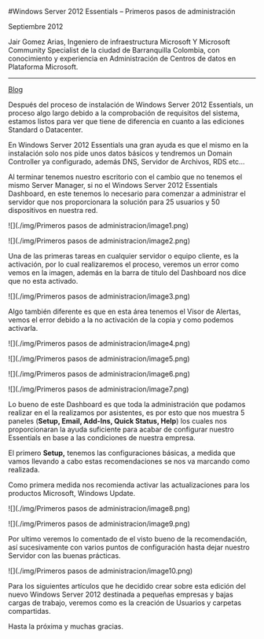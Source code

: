 
<properties
	pageTitle="Windows Server 2012 Essentials – Primeros pasos de administración"
	description="Windows Server 2012 Essentials – Primeros pasos de administración"
	services="servers"
	documentationCenter=""
	authors="andygonusa"
	manager=""
	editor="andygonusa"/>

<tags
	ms.service="servers"
	ms.workload="WS2012"
	ms.tgt_pltfrm="na"
	ms.devlang="na"
	ms.topic="how-to-article"
	ms.date="05/16/2016"
	ms.author="andygonusa"/>


#Windows Server 2012 Essentials – Primeros pasos de administración

Septiembre 2012

  Jair Gomez Arias, Ingeniero de infraestructura Microsoft Y Microsoft Community Specialist de la ciudad de Barranquilla Colombia, con conocimiento y experiencia en Administración de Centros de datos en Plataforma Microsoft.   
  -------------------------------------------------------------------------------------------------------------------------------------------------------------------------------------------------------------------------------- -----------------
  [Blog](http://blogs.itpro.es/jairgomez/)

<span id="fb_share" class="anchor"></span>

Después del proceso de instalación de Windows Server 2012 Essentials, un proceso algo largo debido a la comprobación de requisitos del sistema, estamos listos para ver que tiene de diferencia en cuanto a las ediciones Standard o Datacenter.

En Windows Server 2012 Essentials una gran ayuda es que el mismo en la
instalación solo nos pide unos datos básicos y tendremos un Domain
Controller ya configurado, además DNS, Servidor de Archivos, RDS etc…

Al terminar tenemos nuestro escritorio con el cambio que no tenemos el
mismo Server Manager, si no el Windows Server 2012 Essentials Dashboard,
en este tenemos lo necesario para comenzar a administrar el servidor que
nos proporcionara la solución para 25 usuarios y 50 dispositivos en
nuestra red.

![](./img/Primeros pasos de administracion/image1.png)

![](./img/Primeros pasos de administracion/image2.png)

Una de las primeras tareas en cualquier servidor o equipo cliente, es la
activación, por lo cual realizaremos el proceso, veremos un error como
vemos en la imagen, además en la barra de titulo del Dashboard nos dice
que no esta activado.

![](./img/Primeros pasos de administracion/image3.png)

Algo también diferente es que en esta área tenemos el Visor de Alertas,
vemos el error debido a la no activación de la copia y como podemos
activarla.

![](./img/Primeros pasos de administracion/image4.png)

![](./img/Primeros pasos de administracion/image5.png)

![](./img/Primeros pasos de administracion/image6.png)

![](./img/Primeros pasos de administracion/image7.png)

Lo bueno de este Dashboard es que toda la administración que podamos
realizar en el la realizamos por asistentes, es por esto que nos muestra
5 paneles (**Setup, Email, Add-Ins, Quick Status, Help**) los cuales nos
proporcionaran la ayuda suficiente para acabar de configurar nuestro
Essentials en base a las condiciones de nuestra empresa.

El primero **Setup,** tenemos las configuraciones básicas, a medida que
vamos llevando a cabo estas recomendaciones se nos va marcando como
realizada.

Como primera medida nos recomienda activar las actualizaciones para los
productos Microsoft, Windows Update.

![](./img/Primeros pasos de administracion/image8.png)

![](./img/Primeros pasos de administracion/image9.png)

Por ultimo veremos lo comentado de el visto bueno de la recomendación,
así sucesivamente con varios puntos de configuración hasta dejar nuestro
Servidor con las buenas prácticas.

![](./img/Primeros pasos de administracion/image10.png)

Para los siguientes artículos que he decidido crear sobre esta edición
del nuevo Windows Server 2012 destinada a pequeñas empresas y bajas
cargas de trabajo, veremos como es la creación de Usuarios y carpetas
compartidas.

Hasta la próxima y muchas gracias.
